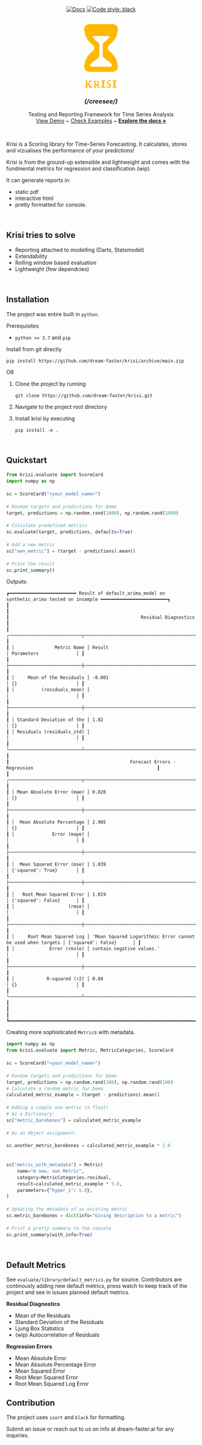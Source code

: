 

<p align="center">
  <a href="https://img.shields.io/github/actions/workflow/status/dream-faster/krisi/sphinx.yml"><img alt="Docs" src="https://img.shields.io/github/actions/workflow/status/dream-faster/krisi/sphinx.yml?logo=readthedocs"></a>
  <a href="https://github.com/psf/black"><img alt="Code style: black" src="https://img.shields.io/badge/code%20style-black-000000.svg"></a>
</p>


<!-- PROJECT LOGO -->
<br />
<div align="center">
  <a href="https://dream-faster.github.io/krisi/">
    <img src="docs/logo.svg" alt="Logo" width="90" >
  </a>

<h3 align="center"> <i>(/creesee/)</i></h3>
  <p align="center">
    Testing and Reporting Framework for Time Series Analysis
    <br />
    <a href="https://github.com/dream-faster/krisi">View Demo</a>  ~
    <a href="https://github.com/dream-faster/krisi/tree/main/src/krisi/examples">Check Examples</a> ~
    <a href="https://dream-faster.github.io/krisi/"><strong>Explore the docs »</strong></a>
  </p>
</div>
<br />

Krisi is a Scoring library for Time-Series Forecasting. It calculates, stores and vizualises the performance of your predictions!

Krisi is from the ground-up extensible and lightweight and comes with the fundmental metrics for regression and classification (wip).

It can generate reports in:
- static pdf
- interactive html 
- pretty formatted for console.
  
<br/>

## Krisi tries to solve

- Reporting attached to modelling (Darts, Statsmodel)
- Extendability
- Rolling window based evaluation
- Lightweight (few dependcies)

<br/>

## Installation


The project was entire built in ``python``. 

Prerequisites

* ``python >= 3.7`` and ``pip``


Install from git directly

```
pip install https://github.com/dream-faster/krisi/archive/main.zip 
```

OR

1. Clone the project by running
    ```
    git clone https://github.com/dream-faster/krisi.git
    ```

2. Navigate to the project root directory

3. Install krisi by executing 
    ```
    pip install -e .
    ```
<br/>

## Quickstart

```python
from krisi.evaluate import ScoreCard
import numpy as np

sc = ScoreCard("<your_model_name>")

# Random targets and predictions for Demo
target, predictions = np.random.rand(1000), np.random.rand(1000)

# Calculate predefined metrics
sc.evaluate(target, predictions, defaults=True)

# Add a new metric
sc["own_metric"] = (target - predictions).mean()

# Print the result
sc.print_summary()
```
Outputs:
```
┏━━━━━━━━━━━━━━━━━━━━━━━━━ Result of default_arima_model on synthetic_arima tested on insample ━━━━━━━━━━━━━━━━━━━━━━━━━┓
┃                                                                                                                       ┃
┃                                                 Residual Diagnostics                                                  ┃
┃ ╭───────────────────────────┬─────────────────────────────────────────────────────────────┬─────────────────────────╮ ┃
┃ │               Metric Name │ Result                                                      │ Parameters              │ ┃
┃ ├───────────────────────────┼─────────────────────────────────────────────────────────────┼─────────────────────────┤ ┃
┃ │     Mean of the Residuals │ -0.001                                                      │ {}                      │ ┃
┃ │          (residuals_mean) │                                                             │                         │ ┃
┃ ├───────────────────────────┼─────────────────────────────────────────────────────────────┼─────────────────────────┤ ┃
┃ │ Standard Deviation of the │ 1.02                                                        │ {}                      │ ┃
┃ │ Residuals (residuals_std) │                                                             │                         │ ┃
┃ ╰───────────────────────────┴─────────────────────────────────────────────────────────────┴─────────────────────────╯ ┃
┃                                             Forecast Errors - Regression                                              ┃
┃ ╭───────────────────────────┬─────────────────────────────────────────────────────────────┬─────────────────────────╮ ┃
┃ │ Mean Absolute Error (mae) │ 0.828                                                       │ {}                      │ ┃
┃ ├───────────────────────────┼─────────────────────────────────────────────────────────────┼─────────────────────────┤ ┃
┃ │  Mean Absolute Percentage │ 2.905                                                       │ {}                      │ ┃
┃ │              Error (mape) │                                                             │                         │ ┃
┃ ├───────────────────────────┼─────────────────────────────────────────────────────────────┼─────────────────────────┤ ┃
┃ │  Mean Squared Error (mse) │ 1.039                                                       │ {'squared': True}       │ ┃
┃ ├───────────────────────────┼─────────────────────────────────────────────────────────────┼─────────────────────────┤ ┃
┃ │   Root Mean Squared Error │ 1.019                                                       │ {'squared': False}      │ ┃
┃ │                    (rmse) │                                                             │                         │ ┃
┃ ├───────────────────────────┼─────────────────────────────────────────────────────────────┼─────────────────────────┤ ┃
┃ │     Root Mean Squared Log │ 'Mean Squared Logarithmic Error cannot be used when targets │ {'squared': False}      │ ┃
┃ │             Error (rmsle) │ contain negative values.'                                   │                         │ ┃
┃ ├───────────────────────────┼─────────────────────────────────────────────────────────────┼─────────────────────────┤ ┃
┃ │            R-squared (r2) │ 0.84                                                        │ {}                      │ ┃
┃ ╰───────────────────────────┴─────────────────────────────────────────────────────────────┴─────────────────────────╯ ┃
┃                                                                                                                       ┃
┗━━━━━━━━━━━━━━━━━━━━━━━━━━━━━━━━━━━━━━━━━━━━━━━━━━━━━━━━━━━━━━━━━━━━━━━━━━━━━━━━━━━━━━━━━━━━━━━━━━━━━━━━━━━━━━━━━━━━━━━┛
```

Creating more sophisticated ``Metric``s with metadata. 
```python
import numpy as np
from krisi.evaluate import Metric, MetricCategories, ScoreCard

sc = ScoreCard("<your_model_name>")

# Random targets and predictions for Demo
target, predictions = np.random.rand(100), np.random.rand(100)
# Calculate a random metric for Demo
calculated_metric_example = (target - predictions).mean()

# Adding a simple new metric (a float)
# As a Dictionary:
sc["metric_barebones"] = calculated_metric_example

# As an Object assignment:

sc.another_metric_barebones = calculated_metric_example * 2.0


sc["metric_with_metadata"] = Metric(
    name="A new, own Metric",
    category=MetricCategories.residual,
    result=calculated_metric_example * 3.0,
    parameters={"hyper_1": 5.0},
)

# Updating the metadata of an existing metric
sc.metric_barebones = dict(info="Giving description to a metric")

# Print a pretty summary to the console
sc.print_summary(with_info=True)
```



<br/>


## Default Metrics

See ``evaluate/library/default_metrics.py`` for source.
Contributors are continously adding new default metrics, press watch to keep track of the project and see in issues planned default metrics.

<b> Residual Diagnostics </b>
- Mean of the Residuals
- Standard Deviation of the Residuals
- Ljung Box Statistics
- (wip) Autocorrelation of Residuals


<b> Regression Errors</b>
- Mean Absolute Error
- Mean Absolute Percentage Error
- Mean Squared Error
- Root Mean Squared Error
- Root Mean Squared Log Error





## Contribution


The project uses ``isort`` and ``black`` for formatting.

Submit an issue or reach out to us on info at dream-faster.ai for any inquiries.
